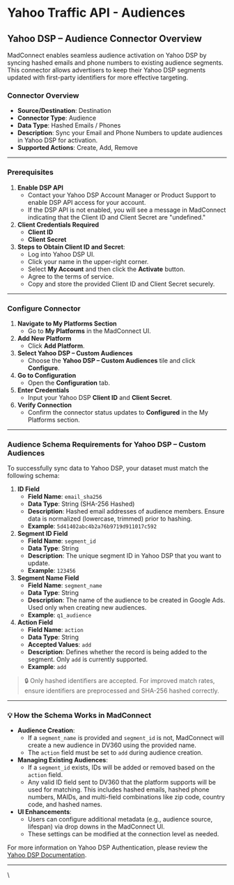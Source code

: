 # Yahoo Traffic API - Audiences

## **Yahoo DSP – Audience Connector Overview**

MadConnect enables seamless audience activation on Yahoo DSP by syncing hashed emails and phone numbers to existing audience segments. This connector allows advertisers to keep their Yahoo DSP segments updated with first-party identifiers for more effective targeting.

### **Connector Overview**

* **Source/Destination**: Destination
* **Connector Type**: Audience
* **Data Type**: Hashed Emails / Phones
* **Description**: Sync your Email and Phone Numbers to update audiences in Yahoo DSP for activation.
* **Supported Actions**: Create, Add, Remove

***

### **Prerequisites**

1. **Enable DSP API**
   * Contact your Yahoo DSP Account Manager or Product Support to enable DSP API access for your account.
   * If the DSP API is not enabled, you will see a message in MadConnect indicating that the Client ID and Client Secret are "undefined."
2. **Client Credentials Required**
   * **Client ID**
   * **Client Secret**
3. **Steps to Obtain Client ID and Secret**:
   * Log into Yahoo DSP UI.
   * Click your name in the upper-right corner.
   * Select **My Account** and then click the **Activate** button.
   * Agree to the terms of service.
   * Copy and store the provided Client ID and Client Secret securely.

***

### **Configure Connector**

1. **Navigate to My Platforms Section**
   * Go to **My Platforms** in the MadConnect UI.
2. **Add New Platform**
   * Click **Add Platform**.
3. **Select Yahoo DSP – Custom Audiences**
   * Choose the **Yahoo DSP – Custom Audiences** tile and click **Configure**.
4. **Go to Configuration**
   * Open the **Configuration** tab.
5. **Enter Credentials**
   * Input your Yahoo DSP **Client ID** and **Client Secret**.
6. **Verify Connection**
   * Confirm the connector status updates to **Configured** in the My Platforms section.

***

### **Audience Schema Requirements for Yahoo DSP – Custom Audiences**

To successfully sync data to Yahoo DSP, your dataset must match the following schema:

1. **ID Field**
   * **Field Name**: `email_sha256`
   * **Data Type**: String (SHA-256 Hashed)
   * **Description**: Hashed email addresses of audience members. Ensure data is normalized (lowercase, trimmed) prior to hashing.
   * **Example**: `5d41402abc4b2a76b9719d911017c592`
2. **Segment ID Field**
   * **Field Name**: `segment_id`
   * **Data Type**: String
   * **Description**: The unique segment ID in Yahoo DSP that you want to update.
   * **Example**: `123456`
3. **Segment Name Field**
   * **Field Name**: `segment_name`
   * **Data Type**: String
   * **Description**: The name of the audience to be created in Google Ads. Used only when creating new audiences.
   * **Example**: `q1_audience`
4. **Action Field**
   * **Field Name**: `action`
   * **Data Type**: String
   * **Accepted Values**: `add`
   * **Description**: Defines whether the record is being added to the segment. Only `add` is currently supported.
   * **Example**: `add`

> 🔒 Only hashed identifiers are accepted. For improved match rates, ensure identifiers are preprocessed and SHA-256 hashed correctly.

***

### 💡 **How the Schema Works in MadConnect**

* **Audience Creation**:
  * If a `segment_name` is provided and `segment_id` is not, MadConnect will create a new audience in DV360 using the provided name.
  * The `action` field must be set to `add` during audience creation.
* **Managing Existing Audiences**:
  * If a `segment_id` exists, IDs will be added or removed based on the `action` field.
  * Any valid ID field sent to DV360 that the platform supports will be used for matching. This includes hashed emails, hashed phone numbers, MAIDs, and multi-field combinations like zip code, country code, and hashed names.
* **UI Enhancements**:
  * Users can configure additional metadata (e.g., audience source, lifespan) via drop downs in the MadConnect UI.
  * These settings can be modified at the connection level as needed.

For more information on Yahoo DSP Authentication, please review the [Yahoo DSP Documentation](https://developer.yahooinc.com/dsp/api/docs/traffic/audience/about-audience.html).

***

\
